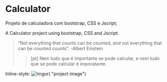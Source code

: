 # Calculator
Projeto de calculadora com bootstrap, CSS e Jscript;

A Calculator project using bootstrap, CSS and Jscript.

> “Not everything that counts can be counted, and not everything that can be counted counts”. -Albert Einstein
>>[pt] Nem tudo que é importante se pode calcular, e nem tudo que se pode calcular é imporatante.  

Inline-style: 
![Imgur](https://i.imgur.com/bUUgTwp.png)( "project image")
